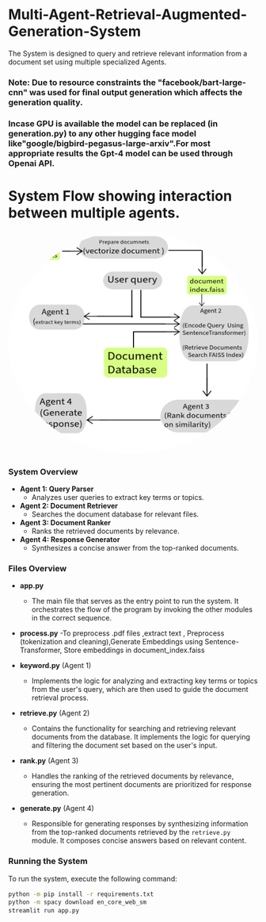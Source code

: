# Multi-Agent-Retrieval-Augmented-Generation-System

The System is designed to query and retrieve relevant information from a document set using multiple specialized Agents.
### Note: Due to resource constraints the "facebook/bart-large-cnn" was used for final output generation which affects the generation quality.
### Incase  GPU is available the model can be replaced (in generation.py) to any other hugging face model like"google/bigbird-pegasus-large-arxiv".For most appropriate results the Gpt-4 model can be used  through Openai API.

# System Flow showing interaction between multiple agents.

<img src="Flow.png" alt="FLOW" style="width: 1000px; height: 450px; border-radius: 50%;">



### System Overview

- **Agent 1: Query Parser**  
  - Analyzes user queries to extract key terms or topics.  
- **Agent 2: Document Retriever**  
  - Searches the document database for relevant files.  
- **Agent 3: Document Ranker**  
  - Ranks the retrieved documents by relevance.  
- **Agent 4: Response Generator**  
  - Synthesizes a concise answer from the top-ranked documents.

### Files Overview

- **app.py** 
  - The main file that serves as the entry point to run the system. It orchestrates the flow of the program by invoking the other modules in the correct sequence.
- **process.py** 
  -To preprocess .pdf files ,extract text , Preprocess  (tokenization and cleaning),Generate Embeddings using Sentence-Transformer, Store embeddings in document_index.faiss

- **keyword.py** (Agent 1)  
  - Implements the logic for analyzing and extracting key terms or topics from the user's query, which are then used to guide the document retrieval process.
- **retrieve.py**  (Agent 2)
  - Contains the functionality for searching and retrieving relevant documents from the database. It implements the logic for querying and filtering the document set based on the user's input.
- **rank.py**  (Agent 3)
  - Handles the ranking of the retrieved documents by relevance, ensuring the most pertinent documents are prioritized for response generation.
- **generate.py**   (Agent 4)
  - Responsible for generating responses by synthesizing information from the top-ranked documents retrieved by the `retrieve.py` module. It composes concise answers based on relevant content.




### Running the System

To run the system, execute the following command:


```bash
python -m pip install -r requirements.txt
python -m spacy download en_core_web_sm
streamlit run app.py


 


